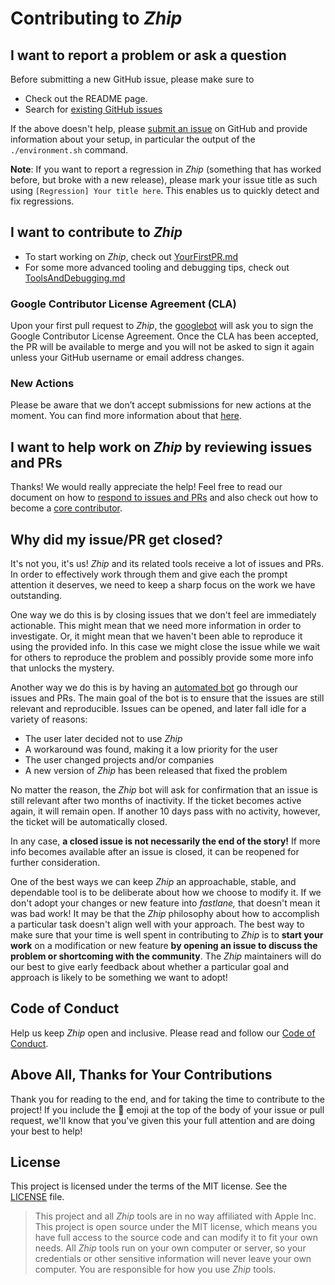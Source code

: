 # Contributing to _Zhip_

## I want to report a problem or ask a question

Before submitting a new GitHub issue, please make sure to

- Check out the README page.
- Search for [existing GitHub issues](https://github.com/OpenZesame/Zhip/issues)

If the above doesn't help, please [submit an issue](https://github.com/fastlane/fastlane/issues/new/choose) on GitHub and provide information about your setup, in particular the output of the `./environment.sh` command.

**Note**: If you want to report a regression in _Zhip_ (something that has worked before, but broke with a new release), please mark your issue title as such using `[Regression] Your title here`. This enables us to quickly detect and fix regressions.

## I want to contribute to _Zhip_

- To start working on _Zhip_, check out [YourFirstPR.md][firstpr]
- For some more advanced tooling and debugging tips, check out [ToolsAndDebugging.md](ToolsAndDebugging.md)

### Google Contributor License Agreement (CLA)
Upon your first pull request to _Zhip_, the [googlebot](https://github.com/googlebot) will ask you to sign the Google Contributor License Agreement. Once the CLA has been accepted, the PR will be available to merge and you will not be asked to sign it again unless your GitHub username or email address changes.


### New Actions

Please be aware that we don’t accept submissions for new actions at the moment. You can find more information about that [here][submit action].

## I want to help work on _Zhip_ by reviewing issues and PRs

Thanks! We would really appreciate the help! Feel free to read our document on how to [respond to issues and PRs][responding to prs] and also check out how to become a [core contributor][core contributor].

## Why did my issue/PR get closed?

It's not you, it's us! _Zhip_ and its related tools receive a lot of issues and PRs. In order to effectively work through them and give each the prompt attention it deserves, we need to keep a sharp focus on the work we have outstanding.

One way we do this is by closing issues that we don't feel are immediately actionable. This might mean that we need more information in order to investigate. Or, it might mean that we haven't been able to reproduce it using the provided info. In this case we might close the issue while we wait for others to reproduce the problem and possibly provide some more info that unlocks the mystery.

<a id="fastlane-bot"/>

Another way we do this is by having an [automated bot](https://github.com/fastlane/issue-bot) go through our issues and PRs. The main goal of the bot is to ensure that the issues are still relevant and reproducible. Issues can be opened, and later fall idle for a variety of reasons:

* The user later decided not to use _Zhip_
* A workaround was found, making it a low priority for the user
* The user changed projects and/or companies
* A new version of _Zhip_ has been released that fixed the problem

No matter the reason, the _Zhip_ bot will ask for confirmation that an issue is still relevant after two months of inactivity. If the ticket becomes active again, it will remain open. If another 10 days pass with no activity, however, the ticket will be automatically closed.

In any case, **a closed issue is not necessarily the end of the story!** If more info becomes available after an issue is closed, it can be reopened for further consideration.

One of the best ways we can keep _Zhip_ an approachable, stable, and dependable tool is to be deliberate about how we choose to modify it. If we don't adopt your changes or new feature into _fastlane,_ that doesn't mean it was bad work! It may be that the _Zhip_ philosophy about how to accomplish a particular task doesn't align well with your approach. The best way to make sure that your time is well spent in contributing to _Zhip_ is to **start your work** on a modification or new feature **by opening an issue to discuss the problem or shortcoming with the community**. The _Zhip_ maintainers will do our best to give early feedback about whether a particular goal and approach is likely to be something we want to adopt!

## Code of Conduct

Help us keep _Zhip_ open and inclusive. Please read and follow our [Code of Conduct][code of conduct].

## Above All, Thanks for Your Contributions

Thank you for reading to the end, and for taking the time to contribute to the project! If you include the 🔑 emoji at the top of the body of your issue or pull request, we'll know that you've given this your full attention and are doing your best to help!

## License

This project is licensed under the terms of the MIT license. See the [LICENSE][license] file.

> This project and all _Zhip_ tools are in no way affiliated with Apple Inc. This project is open source under the MIT license, which means you have full access to the source code and can modify it to fit your own needs. All _Zhip_ tools run on your own computer or server, so your credentials or other sensitive information will never leave your own computer. You are responsible for how you use _Zhip_ tools.

<!-- Links: -->
[code of conduct]: CODE_OF_CONDUCT.md
[core contributor]: CORE_CONTRIBUTOR.md
[license]: LICENSE
[tools and debugging]: ToolsAndDebugging.md
[vision]: VISION.md
[responding to prs]: RespondingToIssuesAndPullRequests.md
[plugins]: https://docs.fastlane.tools/plugins/create-plugin/
[firstpr]: YourFirstPR.md
[submit action]: https://docs.fastlane.tools/plugins/create-plugin/#submitting-the-action-to-the-fastlane-main-repo
